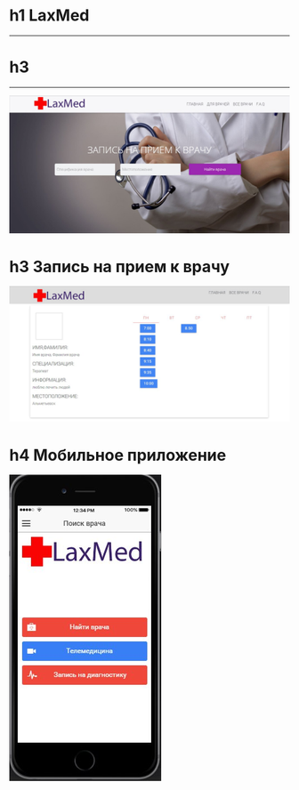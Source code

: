 # h1 LaxMed
---
# h3 
---
![Main page](https://github.com/vinogradnick/LaxMed/blob/master/images/TfFa5g6roT8.jpg)
# h3 Запись на прием к врачу

![Appoitment](https://github.com/vinogradnick/LaxMed/blob/master/images/O5oi6x2NYEU.jpg)
# h4 Мобильное приложение

![Appoitment](https://github.com/vinogradnick/LaxMed/blob/master/images/mP4AYTNTHc0.jpg)
